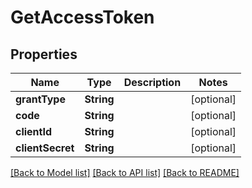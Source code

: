 # GetAccessToken

## Properties
Name | Type | Description | Notes
------------ | ------------- | ------------- | -------------
**grantType** | **String** |  | [optional] 
**code** | **String** |  | [optional] 
**clientId** | **String** |  | [optional] 
**clientSecret** | **String** |  | [optional] 

[[Back to Model list]](../README.md#documentation-for-models) [[Back to API list]](../README.md#documentation-for-api-endpoints) [[Back to README]](../README.md)


